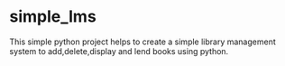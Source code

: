 # simple_lms
This simple python project helps to create a simple library management system to add,delete,display and lend books using python.

